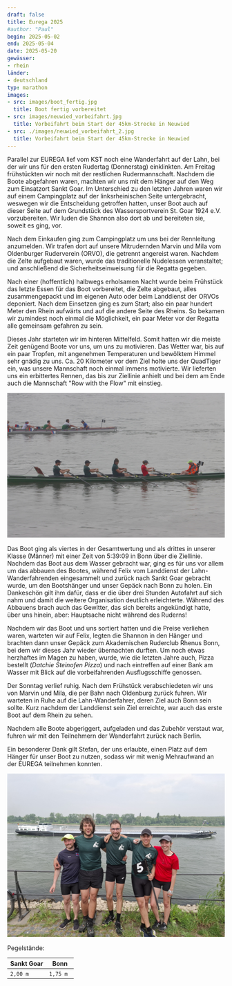 ```yaml
---
draft: false
title: Eurega 2025
#author: "Paul"
begin: 2025-05-02
end: 2025-05-04
date: 2025-05-20
gewässer:
- rhein
länder:
- deutschland
typ: marathon
images:
- src: images/boot_fertig.jpg
  title: Boot fertig vorbereitet
- src: images/neuwied_vorbeifahrt.jpg
  title: Vorbeifahrt beim Start der 45km-Strecke in Neuwied
- src: ./images/neuwied_vorbeifahrt_2.jpg
  title: Vorbeifahrt beim Start der 45km-Strecke in Neuwied
---
```


Parallel zur EUREGA lief vom KST noch eine Wanderfahrt auf der Lahn, bei der wir uns für den ersten Rudertag (Donnerstag) einklinkten.
Am Freitag frühstückten wir noch mit der restlichen Rudermannschaft.
Nachdem die Boote abgefahren waren, machten wir uns mit dem Hänger auf den Weg zum Einsatzort Sankt Goar.
Im Unterschied zu den letzten Jahren waren wir auf einem Campingplatz auf der linksrheinischen Seite untergebracht, weswegen wir die Entscheidung getroffen hatten, unser Boot auch auf dieser Seite auf dem Grundstück des Wassersportverein St. Goar 1924 e.V. vorzubereiten.
Wir luden die Shannon also dort ab und bereiteten sie, soweit es ging, vor.

Nach dem Einkaufen ging zum Campingplatz um uns bei der Rennleitung anzumelden.
Wir trafen dort auf unsere Mitrudernden Marvin und Mila vom Oldenburger Ruderverein (ORVO), die getrennt angereist waren.
Nachdem die Zelte aufgebaut waren, wurde das traditionelle Nudelessen veranstaltet; und anschließend die Sicherheitseinweisung für die Regatta gegeben.

Nach einer (hoffentlich) halbwegs erholsamen Nacht wurde beim Frühstück das letzte Essen für das Boot vorbereitet, die Zelte abgebaut, alles zusammengepackt und im eigenen Auto oder beim Landdienst der ORVOs deponiert.
Nach dem Einsetzen ging es zum Start; also ein paar hundert Meter den Rhein aufwärts und auf die andere Seite des Rheins. So bekamen wir zumindest noch einmal die Möglichkeit, ein paar Meter vor der Regatta alle gemeinsam gefahren zu sein.

Dieses Jahr starteten wir im hinteren Mittelfeld.
Somit hatten wir die meiste Zeit genügend Boote vor uns, um uns zu motivieren.
Das Wetter war, bis auf ein paar Tropfen, mit angenehmen Temperaturen und bewölktem Himmel sehr gnädig zu uns.
Ca. 20 Kilometer vor dem Ziel holte uns der QuadTiger ein, was unsere Mannschaft noch einmal immens motivierte.
Wir lieferten uns ein erbittertes Rennen, das bis zur Ziellinie anhielt und bei dem am Ende auch die Mannschaft "Row with the Flow" mit einstieg.

![Zieleinfahrt](images/zieleinfahrt.jpg)

Das Boot ging als viertes in der Gesamtwertung und als drittes in unserer Klasse (Männer) mit einer Zeit von 5:39:09 in Bonn über die Ziellinie.
Nachdem das Boot aus dem Wasser gebracht war, ging es für uns vor allem um das abbauen des Bootes, während Felix vom Landdienst der Lahn-Wanderfahrenden eingesammelt und zurück nach Sankt Goar gebracht wurde, um den Bootshänger und unser Gepäck nach Bonn zu holen.
Ein Dankeschön gilt ihm dafür, dass er die über drei Stunden Autofahrt auf sich nahm und damit die weitere Organisation deutlich erleichterte.
Während des Abbauens brach auch das Gewitter, das sich bereits angekündigt hatte, über uns hinein, aber: Hauptsache nicht während des Ruderns!

Nachdem wir das Boot und uns sortiert hatten und die Preise verliehen waren, warteten wir auf Felix, legten die Shannon in den Hänger und brachten dann unser Gepäck
zum Akademischen Ruderclub Rhenus Bonn, bei dem wir dieses Jahr wieder übernachten durften.
Um noch etwas herzhaftes im Magen zu haben, wurde, wie die letzten Jahre auch, Pizza bestellt (_Datchie Steinofen Pizza_) und nach eintreffen auf einer Bank am Wasser mit Blick auf die vorbeifahrenden Ausflugsschiffe genossen.

Der Sonntag verlief ruhig. Nach dem Frühstück verabschiedeten wir uns von Marvin und Mila, die per Bahn nach Oldenburg zurück fuhren.
Wir warteten in Ruhe auf die Lahn-Wanderfahrer, deren Ziel auch Bonn sein sollte. Kurz nachdem der Landdienst sein Ziel erreichte, war auch das erste Boot auf dem Rhein zu sehen.

Nachdem alle Boote abgeriggert, aufgeladen und das Zubehör verstaut war, fuhren wir mit den Teilnehmern der Wanderfahrt zurück nach Berlin.

Ein besonderer Dank gilt Stefan, der uns erlaubte, einen Platz auf dem Hänger für unser Boot zu nutzen, sodass wir mit wenig Mehraufwand an der EUREGA teilnehmen konnten.

![Mannschaft im Ziel](images/mannschaft_im_ziel.jpg)

Pegelstände:

| Sankt Goar | Bonn      |
|------------|-----------|
| `2,00 m`   | `1,75 m ` | 
